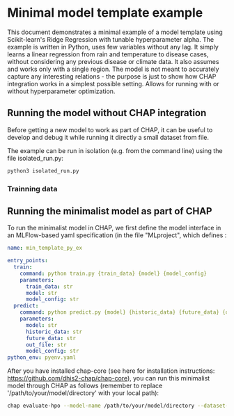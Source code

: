 # Minimal model template example 
This document demonstrates a minimal example of a model template using Scikit-learn's Ridge Regression with tunable hyperparameter alpha. The example is written in Python, uses few variables without any lag. It simply learns a linear regression from rain and temperature to disease cases, without considering any previous disease or climate data. It also assumes and works only with a single region. The model is not meant to accurately capture any interesting relations - the purpose is just to show how CHAP integration works in a simplest possible setting. Allows for running with or without hyperparameter optimization.

## Running the model without CHAP integration
Before getting a new model to work as part of CHAP, it can be useful to develop and debug it while running it directly a small dataset from file.

The example can be run in isolation (e.g. from the command line) using the file isolated_run.py:

```bash
python3 isolated_run.py
```

### Trainning data 

## Running the minimalist model as part of CHAP
To run the minimalist model in CHAP, we first define the model interface in an MLFlow-based yaml specification (in the file "MLproject", which defines :
```yaml
name: min_template_py_ex

entry_points:
  train:
    command: python train.py {train_data} {model} {model_config}
    parameters:
      train_data: str
      model: str
      model_config: str
  predict:
    command: python predict.py {model} {historic_data} {future_data} {out_file} {model_config}
    parameters:
      model: str
      historic_data: str
      future_data: str
      out_file: str
      model_config: str
python_env: pyenv.yaml
```

After you have installed chap-core (see here for installation instructions: https://github.com/dhis2-chap/chap-core), you can run this minimalist model through CHAP as follows (remember to replace '/path/to/your/model/directory' with your local path):
```bash
chap evaluate-hpo --model-name /path/to/your/model/directory --dataset-name hydromet_5_filtered --model-configuration-yaml /path/to/config/yaml/file --report-filename report.pdf --ignore-environment  --debug
```
